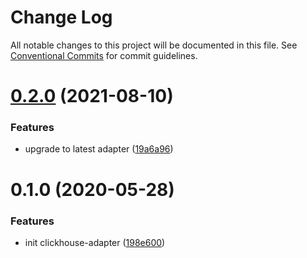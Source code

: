 # Change Log

All notable changes to this project will be documented in this file.
See [Conventional Commits](https://conventionalcommits.org) for commit guidelines.

# [0.2.0](https://github.com/microfleet/clickhouse-adapter/compare/@microfleet/root-test@0.1.0...@microfleet/root-test@0.2.0) (2021-08-10)


### Features

* upgrade to latest adapter ([19a6a96](https://github.com/microfleet/clickhouse-adapter/commit/19a6a9632f6674b7be1a9d2171aa7cee808fe11a))





# 0.1.0 (2020-05-28)


### Features

* init clickhouse-adapter ([198e600](https://github.com/microfleet/clickhouse-adapter/commit/198e6004c21c14feef6015edc28e7f4ca53d6bc8))
